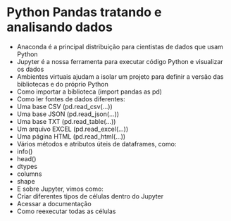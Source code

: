 # Python Pandas tratando e analisando dados

- Anaconda é a principal distribuição para cientistas de dados que usam Python
- Jupyter é a nossa ferramenta para executar código Python e visualizar os dados
- Ambientes virtuais ajudam a isolar um projeto para definir a versão das bibliotecas e do próprio Python
- Como importar a biblioteca (import pandas as pd)
- Como ler fontes de dados diferentes:
- Uma base CSV (pd.read_csv(...))
-  Uma base JSON (pd.read_json(...))
-  Uma base TXT (pd.read_table(...))
-  Um arquivo EXCEL (pd.read_excel(...))
-  Uma página HTML (pd.read_html(...))
- Vários métodos e atributos úteis de dataframes, como:
-  info()
-  head()
-  dtypes
-  columns
-  shape
- E sobre Jupyter, vimos como:
- Criar diferentes tipos de células dentro do Jupyter
- Acessar a documentação
- Como reexecutar todas as células